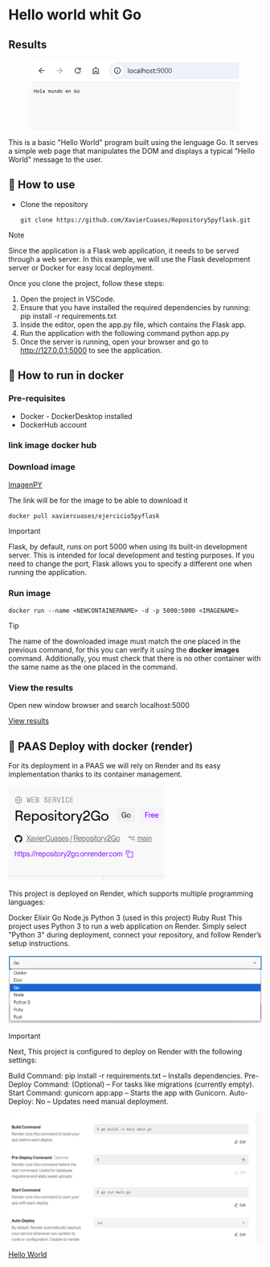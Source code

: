 # Hello world whit Go
## Results
<p align="center">
   <img src="./Resultados/resultado1.png" alt="Hello from Go">
</p>

This is a basic "Hello World" program built using the lenguage Go. It serves a simple web page that manipulates the DOM and displays a typical "Hello World" message to the user.

## :open_book: How to use
* Clone the repository

    ```
    git clone https://github.com/XavierCuases/Repository5pyflask.git
    ```
> [!NOTE]
Since the application is a Flask web application, it needs to be served through a web server. In this example, we will use the Flask development server or Docker for easy local deployment.

Once you clone the project, follow these steps:

1. Open the project in VSCode.
2. Ensure that you have installed the required dependencies by running:
   pip install -r requirements.txt
3.   Inside the editor, open the app.py file, which contains the Flask app.
4. Run the application with the following command
   python app.py
5. Once the server is running, open your browser and go to http://127.0.0.1:5000 to see the application.


## :rocket: How to run in docker
### Pre-requisites
* Docker - DockerDesktop installed
* DockerHub account

### link image docker hub 


### Download image

[ImagenPY](https://hub.docker.com/r/xaviercuases/ejercicio5pyflask "click for visit")

The link will be for the image to be able to download it
```
docker pull xaviercuases/ejercicio5pyflask
```
> [!IMPORTANT]
> Flask, by default, runs on port 5000 when using its built-in development server. This is intended for local development and testing purposes. If you need to change the port, Flask allows you to specify a different one when running the application.
### Run image
```
docker run --name <NEWCONTAINERNAME> -d -p 5000:5000 <IMAGENAME>
```
> [!TIP]
> The name of the downloaded image must match the one placed in the previous command, for this you can verify it using the **docker images** command. Additionally, you must check that there is no other container with the same name as the one placed in the command.
### View the results
Open new window browser and search localhost:5000

[View results](#results)

## :light_rail: PAAS Deploy with docker (render)
For its deployment in a PAAS we will rely on Render and its easy implementation thanks to its container management. 

![Railway Service](./Resultados/render1.png "Service")

This project is deployed on Render, which supports multiple programming languages:

Docker
Elixir
Go
Node.js
Python 3 (used in this project)
Ruby
Rust
This project uses Python 3 to run a web application on Render. Simply select "Python 3" during deployment, connect your repository, and follow Render’s setup instructions.

![Build Container](./Resultados/render2.png "Build Configuration")

> [!IMPORTANT]
> Next, This project is configured to deploy on Render with the following settings:

Build Command: pip install -r requirements.txt – Installs dependencies.
Pre-Deploy Command: (Optional) – For tasks like migrations (currently empty).
Start Command: gunicorn app:app – Starts the app with Gunicorn.
Auto-Deploy: No – Updates need manual deployment.



![Generate Domain](./Resultados/render3.png "Domain")

[Hello World](https://repository5pyflask.onrender.com "click for visit")
